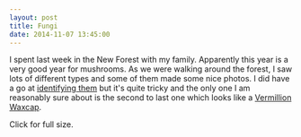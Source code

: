```yaml
---
layout: post
title: Fungi
date: 2014-11-07 13:45:00
---
```

I spent last week in the New Forest with my family. Apparently this year is a very good year for mushrooms. As we were walking around the forest, I saw lots of different types and some of them made some nice photos. I did have a go at [identifying them](http://www.wildaboutbritain.co.uk/british/Fungi/identification) but it's quite tricky and the only one I am reasonably sure about is the second to last one which looks like a [Vermillion Waxcap](http://www.wildaboutbritain.co.uk/vermilion-waxcap).

Click for full size.

<a href="http://www.subdimension.co.uk/files/2014-11-07-Fungi/thumbs/IMG_1479.jpg"><img src="http://www.subdimension.co.uk/files/2014-11-07-Fungi/thumbs/IMG_1479.jpg" alt=""></a>
<a href="http://www.subdimension.co.uk/files/2014-11-07-Fungi/IMG_1480.jpg"><img src="http://www.subdimension.co.uk/files/2014-11-07-Fungi/thumbs/IMG_1480.jpg" alt=""></a>
<a href="http://www.subdimension.co.uk/files/2014-11-07-Fungi/thumbs/IMG_1504.jpg"><img src="http://www.subdimension.co.uk/files/2014-11-07-Fungi/thumbs/IMG_1504.jpg" alt=""></a>
<a href="http://www.subdimension.co.uk/files/2014-11-07-Fungi/thumbs/IMG_1503.jpg"><img src="http://www.subdimension.co.uk/files/2014-11-07-Fungi/thumbs/IMG_1503.jpg" alt=""></a>
<a href="http://www.subdimension.co.uk/files/2014-11-07-Fungi/thumbs/IMG_1507.jpg"><img src="http://www.subdimension.co.uk/files/2014-11-07-Fungi/thumbs/IMG_1507.jpg" alt=""></a>
<a href="http://www.subdimension.co.uk/files/2014-11-07-Fungi/thumbs/IMG_1509.jpg"><img src="http://www.subdimension.co.uk/files/2014-11-07-Fungi/thumbs/IMG_1509.jpg" alt=""></a>
